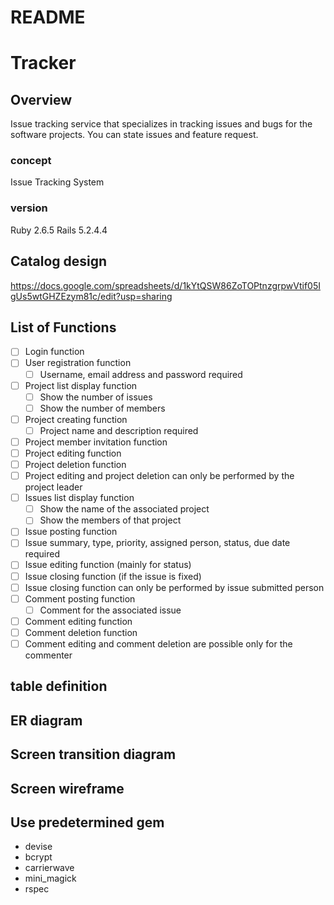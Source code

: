 # README

# Tracker

## Overview

Issue tracking service that specializes in tracking issues and bugs for the software projects. You can state issues and feature request.

### concept

Issue Tracking System

### version

Ruby 2.6.5 Rails 5.2.4.4

## Catalog design

<https://docs.google.com/spreadsheets/d/1kYtQSW86ZoTOPtnzgrpwVtif05IgUs5wtGHZEzym81c/edit?usp=sharing>

## List of Functions

- [ ] Login function
- [ ] User registration function
  - [ ] Username, email address and password required
- [ ] Project list display function
  - [ ] Show the number of issues
  - [ ] Show the number of members
- [ ] Project creating function
  - [ ] Project name and description required
- [ ] Project member invitation function
- [ ] Project editing function
- [ ] Project deletion function
 - [ ] Project editing and project deletion can only be performed by the project leader
- [ ] Issues list display function
  - [ ] Show the name of the associated project
  - [ ] Show the members of that project
- [ ] Issue posting function
 - [ ] Issue summary, type, priority, assigned person, status, due date required
- [ ] Issue editing function (mainly for status)
- [ ] Issue closing function (if the issue is fixed)
 - [ ] Issue closing function can only be performed by issue submitted person
- [ ] Comment posting function
  - [ ] Comment for the associated issue
- [ ] Comment editing function
- [ ] Comment deletion function
 - [ ] Comment editing and comment deletion are possible only for the commenter

## table definition

## ER diagram

## Screen transition diagram

## Screen wireframe

## Use predetermined gem

- devise
- bcrypt
- carrierwave
- mini_magick
- rspec

